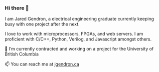 ### Hi there 👋

I am Jared Gendron, a electrical engineering graduate currently keeping busy with one project after the next.

I love to work with microprocessors, FPGAs, and web servers. I am proficient with C/C++, Python, Verilog, and Javascript amongst others.

🔭 I’m currently contracted and working on a project for the University of British Columbia

📫 You can reach me at [jgendron.ca](jgendron.ca)